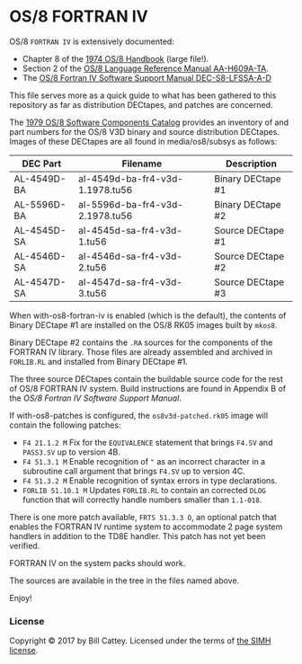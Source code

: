 # OS/8 FORTRAN IV

OS/8 `FORTRAN IV` is extensively documented:

* Chapter 8 of the [1974 OS/8 Handbook][os8h1974] (large file!).
* Section 2 of the [OS/8 Language Reference Manual AA-H609A-TA][os8lang].
* The [OS/8 Fortran IV Software Support Manual DEC-S8-LFSSA-A-D][os8f4suppt]

This file serves more as a quick guide to what has been gathered
to this repository as far as distribution DECtapes, and patches
are concerned.

The [1979 OS/8 Software Components Catalog][os8cat] provides an
inventory of and part numbers for the OS/8 V3D binary and source
distribution DECtapes. Images of these DECtapes are all found in
media/os8/subsys as follows:

| DEC Part    | Filename                        | Description       |   
| ----------- | ------------------------------- | ----------------- |
| AL-4549D-BA | al-4549d-ba-fr4-v3d-1.1978.tu56 | Binary DECtape #1 |
| AL-5596D-BA | al-5596d-ba-fr4-v3d-2.1978.tu56 | Binary DECtape #2 |
| AL-4545D-SA | al-4545d-sa-fr4-v3d-1.tu56      | Source DECtape #1 |
| AL-4546D-SA | al-4546d-sa-fr4-v3d-2.tu56      | Source DECtape #2 |
| AL-4547D-SA | al-4547d-sa-fr4-v3d-3.tu56      | Source DECtape #3 |

When with-os8-fortran-iv is enabled (which is the default), the
contents of Binary DECtape #1 are installed on the OS/8 RK05 images
built by `mkos8`.

Binary DECtape #2 contains the `.RA` sources for the components
of the FORTRAN IV library.  Those files are already assembled
and archived in `FORLIB.RL` and installed from Binary DECtape #1.

The three source DECtapes contain the buildable source code for the
rest of OS/8 FORTRAN IV system.  Build instructions are found in
Appendix B of the _OS/8 Fortran IV Software Support Manual_.

If with-os8-patches is configured, the `os8v3d-patched.rk05` image will contain the following patches:

* `F4 21.1.2 M` Fix for the `EQUIVALENCE` statement that brings
  `F4.SV` and `PASS3.SV` up to version 4B.
* `F4 51.3.1 M` Enable recognition of `"` as an incorrect character in
  a subroutine call argument that brings `F4.SV` up to version 4C.
* `F4 51.3.2 M` Enable recognition of syntax errors in type
  declarations.
* `FORLIB 51.10.1 M` Updates `FORLIB.RL` to contain an corrected
  `DLOG` function that will correctly handle numbers smaller than
  `1.1-018`.

There is one more patch available, `FRTS 51.3.3 O`, an optional patch
that enables the FORTRAN IV runtime system to accommodate 2 page
system handlers in addition to the TD8E handler.  This patch has not
yet been verified.

FORTRAN IV on the system packs should work.

The sources are available in the tree in the files named above.

Enjoy!

[os8h1974]: http://bitsavers.trailing-edge.com/pdf/dec/pdp8/os8/OS8_Handbook_Apr1974.pdf
[os8lang]: http://bitsavers.trailing-edge.com/pdf/dec/pdp8/os8/AA-H609A-TA_OS8_Language_Reference_Manual_Mar79.pdf
[os8f4suppt]: http://bitsavers.trailing-edge.com/pdf/dec/pdp8/os8/DEC-S8-LFSSA-A-D_F4swSupp.pdf
[os8cat]: https://ia601002.us.archive.org/8/items/bitsavers_decpdp8sofoftwareComponentsCatalogJul79_7798622/AV-0872E-TA_PDP-8_Software_Components_Catalog_Jul79.pdf

### <a id="license"></a>License

Copyright © 2017 by Bill Cattey. Licensed under the terms of
[the SIMH license][sl].

[sl]: https://tangentsoft.com/pidp8i/doc/trunk/SIMH-LICENSE.md
